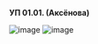 **УП 01.01. (Аксёнова)**

![image](https://github.com/user-attachments/assets/31e91271-560b-4b9d-aae9-7b62952a65e9)
![image](https://github.com/user-attachments/assets/114e95a0-9623-4f75-a233-a28684813343)

